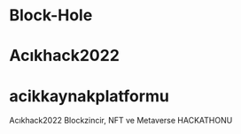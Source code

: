 # Block-Hole
# Acıkhack2022 
# acikkaynakplatformu
Acıkhack2022 Blockzincir, NFT ve Metaverse HACKATHONU
